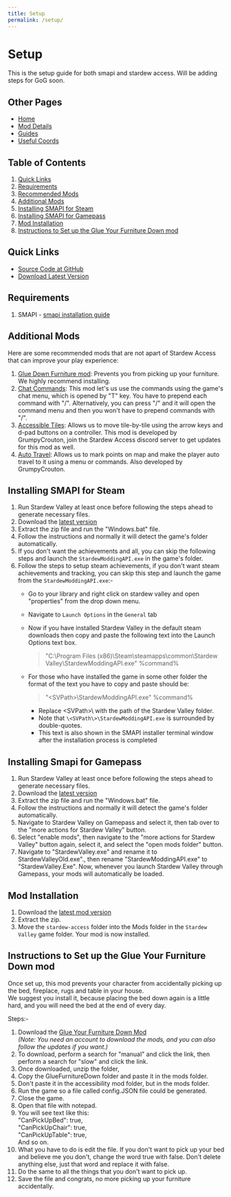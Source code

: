 ```yaml
---
title: Setup
permalink: /setup/
---
```


# Setup

This is the setup guide for both smapi and stardew access. Will be adding steps for GoG soon.

## Other Pages

- [Home](/)
- [Mod Details](/mod-details)
- [Guides](/getting-started)
- [Useful Coords](/useful-coords)

## Table of Contents

1. [Quick Links](#quick-links)
1. [Requirements](#requirements)
1. [Recommended Mods](#recommended-mods)
1. [Additional Mods](#additional-mods)
1. [Installing SMAPI for Steam](#installing-smapi-for-steam)
1. [Installing SMAPI for Gamepass](#installing-smapi-for-gamepass)
1. [Mod Installation](#mod-installation)
1. [Instructions to Set up the Glue Your Furniture Down mod](#instructions-to-set-up-the-glue-your-furniture-down-mod)

## Quick Links

- [Source Code at GitHub](https://github.com/stardew-access/stardew-access)
- [Download Latest Version](https://github.com/stardew-access/stardew-access/releases/latest/download/stardew-access.zip)

## Requirements

1. SMAPI - [smapi installation guide](#smapi-installation-guide)

## Additional Mods

Here are some recommended mods that are not apart of Stardew Access that can improve your play experience:


1. [Glue Down Furniture mod](https://www.nexusmods.com/stardewvalley/mods/10374): Prevents you from picking up your furniture. We highly recommend installing.
1. [Chat Commands](https://www.nexusmods.com/stardewvalley/mods/2092): This mod let's us use the commands using the game's chat menu, which is opened by "T" key. You have to prepend each command with "/". Alternatively, you can press "/" and it will open the command menu and then you won't have to prepend commands with "/".
1. [Accessible Tiles](https://grumpycrouton.com/other/AccessibleTiles.zip): Allows us to move tile-by-tile using the arrow keys and d-pad buttons on a controller. This mod is developed by GrumpyCrouton, join the Stardew Access discord server to get updates for this mod as well.
1. [Auto Travel](https://www.nexusmods.com/stardewvalley/mods/10693): Allows us to mark points on map and make the player auto travel to it using a menu or commands. Also developed by GrumpyCrouton.

## Installing SMAPI for Steam

1. Run Stardew Valley at least once before following the steps ahead to generate necessary files.
1. Download the [latest version](https://smapi.io/)
1. Extract the zip file and run the "Windows.bat" file.
1. Follow the instructions and normally it will detect the game's folder automatically.
1. If you don't want the achievements and all, you can skip the following steps and launch the `StardewModdingAPI.exe` in the game's folder.
1. Follow the steps to setup steam achievements, if you don't want steam achievements and tracking, you can skip this step and launch the game from the `StardewModdingAPI.exe`:-
    - Go to your library and right click on stardew valley and open "properties" from the drop down menu.
    - Navigate to `Launch Options` in the `General` tab
    - Now if you have installed Stardew Valley in the default steam downloads then copy and paste the following text into the Launch Options text box.

        >"C:\Program Files (x86)\Steam\steamapps\common\Stardew Valley\StardewModdingAPI.exe" %command%
    
    - For those who have installed the game in some other folder the format of the text you have to copy and paste should be:

        >"\<SVPath\>\StardewModdingAPI.exe" %command%
    
        - Replace \<SVPath\>\ with the path of the Stardew Valley folder.
        - Note that `\<SVPath\>\StardewModdingAPI.exe` is surrounded by double-quotes.
        - This text is also shown in the SMAPI installer terminal window after the installation process is completed
        
## Installing Smapi for Gamepass

1. Run Stardew Valley at least once before following the steps ahead to generate necessary files.
1. Download the [latest version](https://smapi.io/)
1. Extract the zip file and run the "Windows.bat" file.
1. Follow the instructions and normally it will detect the game's folder automatically.
1. Navigate to Stardew Valley on Gamepass and select it, then tab over to the "more actions for Stardew Valley" button.
1. Select "enable mods", then navigate to the "more actions for Stardew Valley" button again, select it, and select the "open mods folder" button.
1. Navigate to "StardewValley.exe" and rename it to StardewValleyOld.exe"., then rename "StardewModdingAPI.exe" to "StardewValley.Exe".
Now, whenever you launch Stardew Valley through Gamepass, your mods will automatically be loaded.

## Mod Installation

1. Download the [latest mod version](https://github.com/stardew-access/stardew-access/releases/latest/download/stardew-access.zip)
1. Extract the zip.
1. Move the `stardew-access` folder into the Mods folder in the `Stardew Valley` game folder. Your mod is now installed.

## Instructions to Set up the Glue Your Furniture Down mod

Once set up, this mod prevents your character from accidentally picking up the bed, fireplace, rugs and table in your house.  
We suggest you install it, because placing the bed down again is a little hard, and you will need the bed at the end of every day.

Steps:-
1. Download the [Glue Your Furniture Down Mod](https://www.nexusmods.com/stardewvalley/mods/10374)  
*(Note: You need an account to download the mods, and you can also follow the updates if you want.)*
1. To download, perform a search for "manual" and click the link, then perform a search for "slow" and click the link.
1. Once downloaded, unzip the folder,  
1. Copy the GlueFurnitureDown folder and paste it in the mods folder.  
1. Don't paste it in the accessibility mod folder, but in the mods folder.  
1. Run the game so a file called config.JSON file could be generated.  
1. Close the game.  
1. Open that file with notepad.  
1. You will see text like this:  
  "CanPickUpBed": true,  
  "CanPickUpChair": true,  
  "CanPickUpTable": true,  
  And so on. 
1. What you have to do is edit the file. If you don't want to pick up your bed and believe me you don't, change the word true with false. Don't delete anything else, just that word and replace it with false.  
1. Do the same to all the things that you don't want to pick up.  
1. Save the file and congrats, no more picking up your furniture accidentally.  
